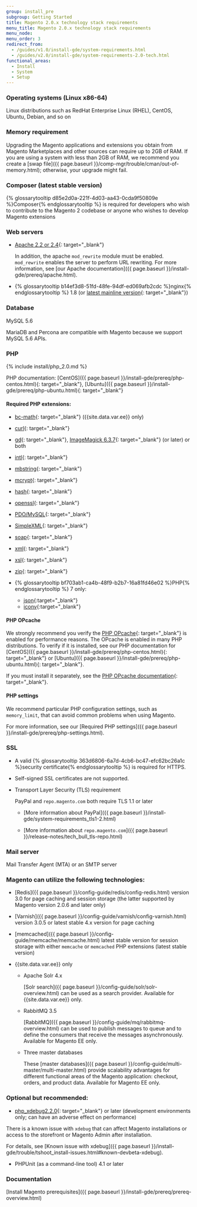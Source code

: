 ```yaml
---
group: install_pre
subgroup: Getting Started
title: Magento 2.0.x technology stack requirements
menu_title: Magento 2.0.x technology stack requirements
menu_node:
menu_order: 3
redirect_from:
  - /guides/v1.0/install-gde/system-requirements.html
  - /guides/v2.0/install-gde/system-requirements-2.0-tech.html
functional_areas:
  - Install
  - System
  - Setup
---
```


### Operating systems (Linux x86-64)

Linux distributions such as RedHat Enterprise Linux (RHEL), CentOS, Ubuntu, Debian, and so on

### Memory requirement

Upgrading the Magento applications and extensions you obtain from Magento Marketplaces and other sources can require up to 2GB of RAM. If you are using a system with less than 2GB of RAM, we recommend you create a [swap file]({{ page.baseurl }}/comp-mgr/trouble/cman/out-of-memory.html); otherwise, your upgrade might fail.

### Composer (latest stable version)
{% glossarytooltip d85e2d0a-221f-4d03-aa43-0cda9f50809e %}Composer{% endglossarytooltip %} is required for developers who wish to contribute to the Magento 2 codebase or anyone who wishes to develop Magento extensions

### Web servers

*	[Apache 2.2 or 2.4](http://httpd.apache.org/download.cgi){: target="_blank"}

	In addition, the apache `mod_rewrite` module must be enabled. `mod_rewrite` enables the server to perform URL rewriting. For more information, see [our Apache documentation]({{ page.baseurl }}/install-gde/prereq/apache.html).
*	{% glossarytooltip b14ef3d8-51fd-48fe-94df-ed069afb2cdc %}nginx{% endglossarytooltip %} 1.8 (or [latest mainline version](http://nginx.org/en/linux_packages.html#mainline){: target="_blank"})

### Database

MySQL 5.6

MariaDB and Percona are compatible with Magento because we support MySQL 5.6 APIs.

### PHP

{% include install/php_2.0.md %}

PHP documentation: [CentOS]({{ page.baseurl }}/install-gde/prereq/php-centos.html){: target="_blank"}, [Ubuntu]({{ page.baseurl }}/install-gde/prereq/php-ubuntu.html){: target="_blank"}

#### Required PHP extensions:

*	[bc-math](http://php.net/manual/en/book.bc.php){: target="_blank"} ({{site.data.var.ee}} only)
*	[curl](http://php.net/manual/en/book.curl.php){: target="_blank"}
*	[gd](http://php.net/manual/en/book.image.php){: target="_blank"}, [ImageMagick 6.3.7](http://php.net/manual/en/book.imagick.php){: target="_blank"} (or later) or both
*	[intl](http://php.net/manual/en/book.intl.php){: target="_blank"}
*	[mbstring](http://php.net/manual/en/book.mbstring.php){: target="_blank"}
*	[mcrypt](http://php.net/manual/en/book.mcrypt.php){: target="_blank"}
*	[hash](http://php.net/manual/en/book.hash.php){: target="_blank"}
*	[openssl](http://php.net/manual/en/book.openssl.php){: target="_blank"}
*	[PDO/MySQL](http://php.net/manual/en/ref.pdo-mysql.php){: target="_blank"}
*	[SimpleXML](http://php.net/manual/en/book.simplexml.php){: target="_blank"}
*	[soap](http://php.net/manual/en/book.soap.php){: target="_blank"}
*	[xml](http://php.net/manual/en/book.xml.php){: target="_blank"}
*	[xsl](http://php.net/manual/en/book.xsl.php){: target="_blank"}
*	[zip](http://php.net/manual/en/book.zip.php){: target="_blank"}
*	{% glossarytooltip bf703ab1-ca4b-48f9-b2b7-16a81fd46e02 %}PHP{% endglossarytooltip %} 7 only:

	*	[json](http://php.net/manual/en/book.json.php){:target="_blank"}
	*	[iconv](http://php.net/manual/en/book.iconv.php){:target="_blank"}

#### PHP OPcache

We strongly recommend you verify the  [PHP OPcache](http://php.net/manual/en/intro.opcache.php){: target="_blank"} is enabled for performance reasons. The OPcache is enabled in many PHP distributions. To verify if it is installed, see our PHP documentation for [CentOS]({{ page.baseurl }}/install-gde/prereq/php-centos.html){: target="_blank"} or [Ubuntu]({{ page.baseurl }}/install-gde/prereq/php-ubuntu.html){: target="_blank"}.

If you must install it separately, see the [PHP OPcache documentation](http://php.net/manual/en/opcache.setup.php){: target="_blank"}.

#### PHP settings

We recommend particular PHP configuration settings, such as `memory_limit`, that can avoid common problems when using Magento.

For more information, see our [Required PHP settings]({{ page.baseurl }}/install-gde/prereq/php-settings.html).

### SSL

*	A valid {% glossarytooltip 363d6806-6a7d-4cb6-bc47-efc62bc26a1c %}security certificate{% endglossarytooltip %} is required for HTTPS.
*	Self-signed SSL certificates are not supported.
*	Transport Layer Security (TLS) requirement

	PayPal and `repo.magento.com` both require TLS 1.1 or later

	*	[More information about PayPal]({{ page.baseurl }}/install-gde/system-requirements_tls1-2.html)

	*	[More information about `repo.magento.com`]({{ page.baseurl }}/release-notes/tech_bull_tls-repo.html)

### Mail server

Mail Transfer Agent (MTA) or an SMTP server

### Magento can utilize the following technologies:

*	[Redis]({{ page.baseurl }}/config-guide/redis/config-redis.html) version 3.0 for page caching and session storage (the latter supported by Magento version 2.0.6 and later only)
*	[Varnish]({{ page.baseurl }}/config-guide/varnish/config-varnish.html) version 3.0.5 or latest stable 4.x version for page caching
*	[memcached]({{ page.baseurl }}/config-guide/memcache/memcache.html) latest stable version for session storage with either `memcache` or `memcached` PHP extensions (latest stable version)

*	{{site.data.var.ee}} only

	*   Apache Solr 4.x

    	[Solr search]({{ page.baseurl }}/config-guide/solr/solr-overview.html) can be used as a search provider. Available for {{site.data.var.ee}} only.

	*	RabbitMQ 3.5

		[RabbitMQ]({{ page.baseurl }}/config-guide/mq/rabbitmq-overview.html) can be used to publish messages to queue and to define the consumers that receive the messages asynchronously. Available for Magento EE only.

	*	Three master databases

		These [master databases]({{ page.baseurl }}/config-guide/multi-master/multi-master.html) provide scalability advantages for different functional areas of the Magento application: checkout, orders, and product data. Available for Magento EE only.

### Optional but recommended:

*	[php\_xdebug2.2.0](http://xdebug.org/download.php){: target="_blank"} or later (development environments only; can have an adverse effect on performance)

<div class="bs-callout bs-callout-info" markdown="1">
	<p>There is a known issue with <code>xdebug</code> that can affect Magento installations or access to the storefront or Magento Admin after installation.</p>
	<p>For details, see [Known issue with xdebug]({{ page.baseurl }}/install-gde/trouble/tshoot_install-issues.html#known-devbeta-xdebug).</p>
</div>

*	PHPUnit (as a command-line tool) 4.1 or later

### Documentation

[Install Magento prerequisites]({{ page.baseurl }}/install-gde/prereq/prereq-overview.html)
